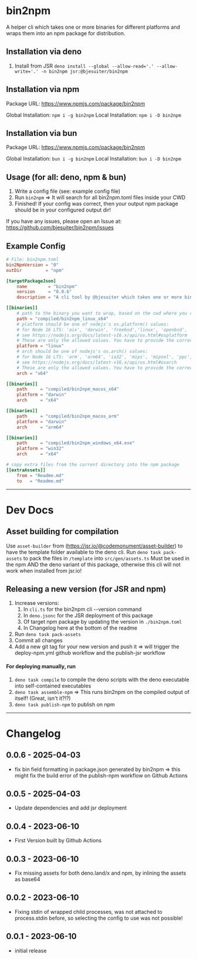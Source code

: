 # bin2npm

A helper cli which takes one or more binaries for different platforms and wraps them into an npm package for distribution.

## Installation via deno

1. Install from JSR
   `deno install --global --allow-read='.' --allow-write='.' -n bin2npm jsr:@bjesuiter/bin2npm`

## Installation via npm

Package URL: https://www.npmjs.com/package/bin2npm

Global Installation: `npm i -g bin2npm`
Local Installation: `npm i -D bin2npm`

## Installation via bun

Package URL: https://www.npmjs.com/package/bin2npm

Global Installation: `bun i -g bin2npm`
Local Installation: `bun i -D bin2npm`

## Usage (for all: deno, npm & bun)

1. Write a config file (see: example config file)
2. Run `bin2npm` => It will search for all bin2npm.toml files inside your CWD
3. Finished! If your config was correct, then your output npm package should be in your configured output dir!

If you have any issues, please open an Issue at:
https://github.com/bjesuiter/bin2npm/issues

## Example Config

```toml
# File: bin2npm.toml
bin2NpmVersion = "0"
outDir         = "npm"

[targetPackageJson]
    name        = "bin2npm"
    version     = "0.0.6"
    description = "A cli tool by @bjesuiter which takes one or more binaries for different platforms and wraps them into an npm package for distribution. Can also be used via bin2npm package on npmjs.org"

[[binaries]]
    # path to the binary you want to wrap, based on the cwd where you run bin2npm
    path = "compiled/bin2npm_linux_x64"
    # platform should be one of nodejs's os.platform() values:
    # for Node 16 LTS: 'aix', 'darwin', 'freebsd','linux', 'openbsd', 'sunos', and 'win32'
    # see https://nodejs.org/docs/latest-v16.x/api/os.html#osplatform
    # These are only the allowed values. You have to provide the correct binary for this to work.
    platform = "linux"
    # arch should be one of nodejs's os.arch() values:
    # for Node 16 LTS: 'arm', 'arm64', 'ia32', 'mips', 'mipsel', 'ppc', 'ppc64', 's390', 's390x', and 'x64'
    # see https://nodejs.org/docs/latest-v16.x/api/os.html#osarch
    # These are only the allowed values. You have to provide the correct binary for this to work.
    arch = "x64"

[[binaries]]
    path     = "compiled/bin2npm_macos_x64"
    platform = "darwin"
    arch     = "x64"

[[binaries]]
    path     = "compiled/bin2npm_macos_arm"
    platform = "darwin"
    arch     = "arm64"

[[binaries]]
    path     = "compiled/bin2npm_windows_x64.exe"
    platform = "win32"
    arch     = "x64"

# copy extra files from the current directory into the npm package
[[extraAssets]]
    from = "Readme.md"
    to   = "Readme.md"

```

---

# Dev Docs

## Asset building for compilation

Use `asset-builder` from (https://jsr.io/@codemonument/asset-builder) to have the template folder available to the deno cli.
Run `deno task pack-assets` to pack the files in `/template` into `src/gen/assets.ts`
Must be used in the npm AND the deno variant of this package, otherwise this cli will not work when installed from jsr.io!

## Releasing a new version (for JSR and npm)

1. Increase versions:
   1. In `cli.ts` for the bin2npm cli --version command
   2. In `deno.jsonc` for the JSR deployment of this package
   3. Of target npm package by updating the version in `./bin2npm.toml`
   4. In Changelog here at the bottom of the readme
2. Run `deno task pack-assets`
3. Commit all changes
4. Add a new git tag for your new version and push it => will trigger the deploy-npm.yml github workflow and the publish-jsr workflow

#### For deploying manually, run

1.  `deno task compile` to compile the deno scripts with the deno executable into self-contained executables
2.  `deno task assemble-npm` => This runs bin2npm on the compiled output of itself! (Great, isn't it?!?)
3.  `deno task publish-npm` to publish on npm

---

# Changelog

## 0.0.6 - 2025-04-03

- fix bin field formatting in package.json generated by bin2npm => this might fix the build error of the publish-npm workflow on Github Actions

## 0.0.5 - 2025-04-03

- Update dependencies and add jsr deployment

## 0.0.4 - 2023-06-10

- First Version built by Github Actions

## 0.0.3 - 2023-06-10

- Fix missing assets for both deno.land/x and npm, by inlining the assets as base64

## 0.0.2 - 2023-06-10

- Fixing stdin of wrapped child processes, was not attached to process.stdin before, so selecting the config to use was not possible!

## 0.0.1 - 2023-06-10

- initial release
